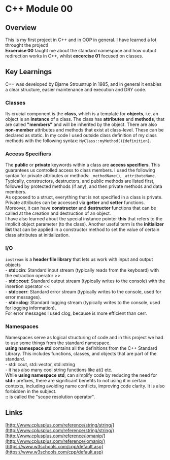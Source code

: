 # C++ Module 00

## Overview
This is my first project in C++ and in OOP in general. I have learned a lot throught the project! <br /> 
**Excercise 00** taught me about the standard namespace and how output redirection works in C++, whilst **excercise 01** focused on classes.

## Key Learnings
C++ was developed by Bjarne Stroustrup in 1985, and in general it enables a clear structure, easier maintenance and execution and DRY code.

### Classes
Its crucial component is the **class**, which is a template for **objects**, i.e. an object is an **instance** of a class. The class has **attributes** and **methods**, that are called **"members"** and will be inherited by the object. There are also **non-member** attributes and methods that exist at class-level. These can be declared as static.
In my code I used outside class definition of my class methods with the following syntax: `MyClass::myMethod(){definition}`. 

### Access Specifiers
The **public** or **private** keywords within a class are **access specifiers**. This guarantees us controlled access to class members. I used the following syntax for private attributes or methods: `_methodName()`, `_attributeName`. Typically, constructors, destructors, and public methods are listed first, followed by protected methods (if any), and then private methods and data members. <br />
As opposed to a struct, everything that is not specified in a class is private. Private attributes can be accessed via **getter** and **setter** functions.  <br />
Moreover, it can have **constructor** and **destructor** functions that can be called at the creation and destruction of an object. <br />
I have also learned about the special instance pointer **this** that refers to the implicit object parameter (to the class). Another useful term is the **initializer list** that can be applied in a constructor method to set the value of certain class attributes at initialization.

### I/O
`iostream` is a **header file library** that lets us work with input and output objects <br />
    - **std::cin**: Standard input stream (typically reads from the keyboard) with the extraction operator >>  <br />
    - **std::cout**: Standard output stream (typically writes to the console) with the insertion operator <<  <br />
    - **std::cerr**: Standard error stream (typically writes to the console, used for error messages).  <br />
    - **std::clog**: Standard logging stream (typically writes to the console, used for logging information).  <br />
For error messages I used clog, because is more efficient than cerr.

### Namespaces
Namespaces serve as logical structuring of code and in this project we had to use some things from the standard namespace.  <br />
**using namespace std** contains all the definitions from the C++ Standard Library. This includes functions, classes, and objects that are part of the standard.  <br />
    - std::cout, std::vector, std::string  <br />
    - it has also many cool string functions like at() etc.  <br />
While **using namespace std**; can simplify code by reducing the need for **std::** prefixes, there are significant benefits to not using it in certain contexts, including avoiding name conflicts, improving code clarity. It is also forbidden in the subject. <br />
**::** is called the "scope resolution operator".

## Links
[http://www.cplusplus.com/reference/string/string/](http://www.cplusplus.com/reference/string/string/)  <br />
[http://www.cplusplus.com/reference/iomanip/](http://www.cplusplus.com/reference/iomanip/) <br />
[https://www.w3schools.com/cpp/default.asp](https://www.w3schools.com/cpp/default.asp)